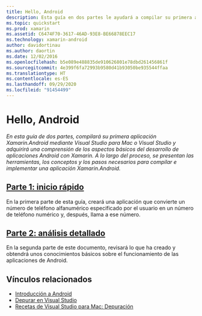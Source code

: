 ```yaml
---
title: Hello, Android
description: Esta guía en dos partes le ayudará a compilar su primera aplicación de Xamarin.Android mediante Visual Studio para Mac o Visual Studio y a comprender los aspectos básicos del desarrollo de aplicaciones de Android con Xamarin. A lo largo del proceso, le presentaremos las herramientas, los conceptos y los pasos necesarios para compilar e implementar una aplicación de Xamarin.Android.
ms.topic: quickstart
ms.prod: xamarin
ms.assetid: C6474F70-3617-46AD-93E8-BE66878EEC17
ms.technology: xamarin-android
author: davidortinau
ms.author: daortin
ms.date: 12/02/2016
ms.openlocfilehash: b5e089e488835de910626801e78dbd261456861f
ms.sourcegitcommit: 4e399f6fa72993b9580d41b93050be935544ffaa
ms.translationtype: HT
ms.contentlocale: es-ES
ms.lasthandoff: 09/29/2020
ms.locfileid: "91454499"
---
```

# <a name="hello-android"></a>Hello, Android

_En esta guía de dos partes, compilará su primera aplicación Xamarin.Android mediante Visual Studio para Mac o Visual Studio y adquirirá una comprensión de los aspectos básicos del desarrollo de aplicaciones Android con Xamarin. A lo largo del proceso, se presentan las herramientas, los conceptos y los pasos necesarios para compilar e implementar una aplicación Xamarin.Android._

## <a name="part-1-quickstart"></a>[Parte 1: inicio rápido](~/android/get-started/hello-android/hello-android-quickstart.md)

En la primera parte de esta guía, creará una aplicación que convierte un número de teléfono alfanumérico especificado por el usuario en un número de teléfono numérico y, después, llama a ese número.

## <a name="part-2-deep-dive"></a>[Parte 2: análisis detallado](~/android/get-started/hello-android/hello-android-deepdive.md)

En la segunda parte de este documento, revisará lo que ha creado y obtendrá unos conocimientos básicos sobre el funcionamiento de las aplicaciones de Android.

## <a name="related-links"></a>Vínculos relacionados

- [Introducción a Android](https://developer.android.com/training/index.html)
- [Depurar en Visual Studio](/visualstudio/debugger/)
- [Recetas de Visual Studio para Mac: Depuración](https://github.com/xamarin/recipes/tree/master/Recipes/cross-platform/ide/debugging)